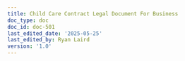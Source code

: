 ```yaml
---
title: Child Care Contract Legal Document For Business
doc_type: doc
doc_id: doc-501
last_edited_date: '2025-05-25'
last_edited_by: Ryan Laird
version: '1.0'
---
```



